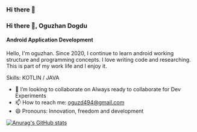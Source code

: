 ### Hi there 👋


### Hi there 👋, Oguzhan Dogdu
#### Android Application Development
Hello, I'm oguzhan. Since 2020, I continue to learn android working structure and programming concepts. I love writing code and researching. This is part of my work life and I enjoy it.

Skills: KOTLIN / JAVA

- 👯 I’m looking to collaborate on Always ready to collaborate for Dev Experiments 
- 📫 How to reach me: oguzd494@gmail.com 
- 😄 Pronouns: Innovation, freedom and development 


[![Anurag's GitHub stats](https://github-readme-stats.vercel.app/api?username=oguzsout)](https://github.com/anuraghazra/github-readme-stats)

